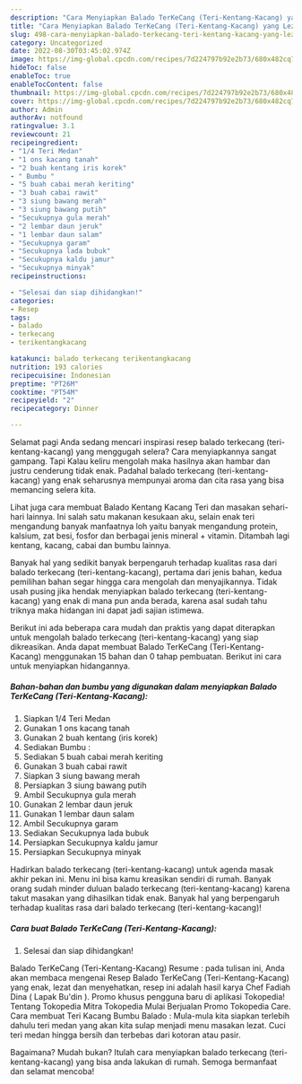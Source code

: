 ```yaml
---
description: "Cara Menyiapkan Balado TerKeCang (Teri-Kentang-Kacang) yang Lezat "
title: "Cara Menyiapkan Balado TerKeCang (Teri-Kentang-Kacang) yang Lezat "
slug: 498-cara-menyiapkan-balado-terkecang-teri-kentang-kacang-yang-lezat
category: Uncategorized
date: 2022-08-30T03:45:02.974Z
image: https://img-global.cpcdn.com/recipes/7d224797b92e2b73/680x482cq70/balado-terkecang-teri-kentang-kacang-foto-resep-utama.jpg
hideToc: false
enableToc: true
enableTocContent: false
thumbnail: https://img-global.cpcdn.com/recipes/7d224797b92e2b73/680x482cq70/balado-terkecang-teri-kentang-kacang-foto-resep-utama.jpg
cover: https://img-global.cpcdn.com/recipes/7d224797b92e2b73/680x482cq70/balado-terkecang-teri-kentang-kacang-foto-resep-utama.jpg
author: Admin
authorAv: notfound
ratingvalue: 3.1
reviewcount: 21
recipeingredient:
- "1/4 Teri Medan"
- "1 ons kacang tanah"
- "2 buah kentang iris korek"
- " Bumbu "
- "5 buah cabai merah keriting"
- "3 buah cabai rawit"
- "3 siung bawang merah"
- "3 siung bawang putih"
- "Secukupnya gula merah"
- "2 lembar daun jeruk"
- "1 lembar daun salam"
- "Secukupnya garam"
- "Secukupnya lada bubuk"
- "Secukupnya kaldu jamur"
- "Secukupnya minyak"
recipeinstructions:

- "Selesai dan siap dihidangkan!"
categories:
- Resep
tags:
- balado
- terkecang
- terikentangkacang

katakunci: balado terkecang terikentangkacang 
nutrition: 193 calories
recipecuisine: Indonesian
preptime: "PT26M"
cooktime: "PT54M"
recipeyield: "2"
recipecategory: Dinner

---
```



Selamat pagi Anda sedang mencari inspirasi resep balado terkecang (teri-kentang-kacang) yang menggugah selera? Cara menyiapkannya sangat gampang. Tapi Kalau keliru mengolah maka hasilnya akan hambar dan justru cenderung tidak enak. Padahal balado terkecang (teri-kentang-kacang) yang enak seharusnya mempunyai aroma dan cita rasa yang bisa memancing selera kita.


Lihat juga cara membuat Balado Kentang Kacang Teri dan masakan sehari-hari lainnya. Ini salah satu makanan kesukaan aku, selain enak teri mengandung banyak manfaatnya loh yaitu banyak mengandung protein, kalsium, zat besi, fosfor dan berbagai jenis mineral + vitamin. Ditambah lagi kentang, kacang, cabai dan bumbu lainnya.

Banyak hal yang sedikit banyak berpengaruh terhadap kualitas rasa dari balado terkecang (teri-kentang-kacang), pertama dari jenis bahan, kedua pemilihan bahan segar hingga cara mengolah dan menyajikannya. Tidak usah pusing jika hendak menyiapkan balado terkecang (teri-kentang-kacang) yang enak di mana pun anda berada, karena asal sudah tahu triknya maka hidangan ini dapat jadi sajian istimewa.


Berikut ini ada beberapa cara mudah dan praktis yang dapat diterapkan untuk mengolah balado terkecang (teri-kentang-kacang) yang siap dikreasikan. Anda dapat membuat Balado TerKeCang (Teri-Kentang-Kacang) menggunakan 15 bahan dan 0 tahap pembuatan. Berikut ini cara untuk menyiapkan hidangannya.

<!--inarticleads1-->

##### Bahan-bahan dan bumbu yang digunakan dalam menyiapkan Balado TerKeCang (Teri-Kentang-Kacang):

1. Siapkan 1/4 Teri Medan
1. Gunakan 1 ons kacang tanah
1. Gunakan 2 buah kentang (iris korek)
1. Sediakan  Bumbu :
1. Sediakan 5 buah cabai merah keriting
1. Gunakan 3 buah cabai rawit
1. Siapkan 3 siung bawang merah
1. Persiapkan 3 siung bawang putih
1. Ambil Secukupnya gula merah
1. Gunakan 2 lembar daun jeruk
1. Gunakan 1 lembar daun salam
1. Ambil Secukupnya garam
1. Sediakan Secukupnya lada bubuk
1. Persiapkan Secukupnya kaldu jamur
1. Persiapkan Secukupnya minyak


Hadirkan balado terkecang (teri-kentang-kacang) untuk agenda masak akhir pekan ini. Menu ini bisa kamu kreasikan sendiri di rumah. Banyak orang sudah minder duluan balado terkecang (teri-kentang-kacang) karena takut masakan yang dihasilkan tidak enak. Banyak hal yang berpengaruh terhadap kualitas rasa dari balado terkecang (teri-kentang-kacang)! 

<!--inarticleads2-->

##### Cara buat Balado TerKeCang (Teri-Kentang-Kacang):


1. Selesai dan siap dihidangkan!

Balado TerKeCang (Teri-Kentang-Kacang) Resume : pada tulisan ini, Anda akan membaca mengenai Resep Balado TerKeCang (Teri-Kentang-Kacang) yang enak, lezat dan menyehatkan, resep ini adalah hasil karya Chef Fadiah Dina ( Lapak Bu&#39;din ). Promo khusus pengguna baru di aplikasi Tokopedia! Tentang Tokopedia Mitra Tokopedia Mulai Berjualan Promo Tokopedia Care. Cara membuat Teri Kacang Bumbu Balado : Mula-mula kita siapkan terlebih dahulu teri medan yang akan kita sulap menjadi menu masakan lezat. Cuci teri medan hingga bersih dan terbebas dari kotoran atau pasir. 

Bagaimana? Mudah bukan? Itulah cara menyiapkan balado terkecang (teri-kentang-kacang) yang bisa anda lakukan di rumah. Semoga bermanfaat dan selamat mencoba!
